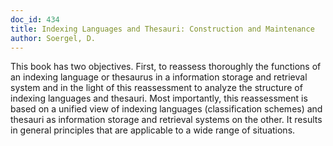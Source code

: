 ```yaml
---
doc_id: 434
title: Indexing Languages and Thesauri: Construction and Maintenance
author: Soergel, D.
---
```


This book has two objectives.  First, to reassess thoroughly the functions
of an indexing language or thesaurus in a information storage and retrieval
system and in the light of this reassessment to analyze the structure of 
indexing languages and thesauri.  Most importantly, this reassessment is based
on a unified view of indexing languages (classification schemes) and thesauri 
as information storage and retrieval systems on the other.  It results in 
general principles that are applicable to a wide range of situations.